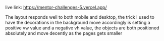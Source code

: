 live link: https://mentor-challenges-5.vercel.app/

The layout responds well to both mobile and desktop, the trick I used to have the decorations in the background move accordingly is setting a positive vw value and
a negative vh value, the objects are both positioned absolutely and move decently as the pages gets smaller
